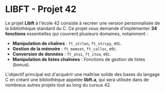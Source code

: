 # LIBFT - Projet 42

Le projet **Libft** à l'école 42 consiste à recréer une version personnalisée de la bibliothèque standard du C. Ce projet vous demande d'implémenter **34 fonctions** essentielles qui couvrent plusieurs domaines, notamment :

- **Manipulation de chaînes** : `ft_strlen`, `ft_strcpy`, etc.
- **Gestion de la mémoire** : `ft_memset`, `ft_calloc`, etc.
- **Conversion de données** : `ft_atoi`, `ft_itoa`, etc.
- **Manipulation de listes chaînées** : Fonctions de gestion de listes (bonus).

L'objectif principal est d'acquérir une maîtrise solide des bases du langage C en créant une bibliothèque appelée **libft.a**, qui sera utilisée dans de nombreux autres projets tout au long du cursus 42.
